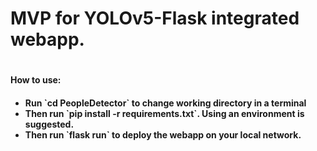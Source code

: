 <h1>MVP for YOLOv5-Flask integrated webapp.<h1>

<h4>How to use:<h4>
<ul>
  <li>
    Run `cd PeopleDetector` to change working directory in a terminal
  </li>
  <li>
    Then run `pip install -r requirements.txt`. Using an environment is suggested.
  </li>
  <li> 
    Then run `flask run` to deploy the webapp on your local network.
  </li>
</ul>
